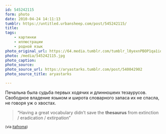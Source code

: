 ```yaml
---
id: 545242115
form: photo
date: 2010-04-24 14:11:13
tumblr: https://untitled.urbansheep.com/post/545242115/
title:
tags:
    - картинки
    - иллюстрации
    - родной язык
photo_original_url: https://64.media.tumblr.com/tumblr_l0yexnPBOP1qa1id2o1_500.jpg
photo: /media/545242115.jpg
photo_caption: 
photo_source:
photo_source_url: https://aryastarks.tumblr.com/post/540042902
photo_source_title: aryastarks

---
```


<p>Печальна была судьба первых ходячих и длинношеих тезаурусов. Свободное владение языком и широта словарного запаса их не спасла, не говоря уж о хвостах.</p>

<blockquote><p>“Having a great vocabulary didn’t save the <strong>thesaurus</strong> from extinction / eradication / extirpation”</p></blockquote>

<p><small>(via <a href="http://marklr.com/post/540905248/having-a-great-vocabulary-didnt-save-the" class="tumblr_blog">itafroma</a>)</small></p>
